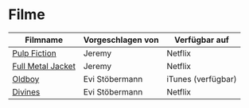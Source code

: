 # Filme


|Filmname                                                                   |Vorgeschlagen von       |Verfügbar auf       |
|---------------------------------------------------------------------------|------------------------|--------------------|
|[Pulp Fiction](https://www.imdb.com/title/tt0110912/)                      |Jeremy                  |Netflix             |
|[Full Metal Jacket](https://www.imdb.com/title/tt0093058/)                 |Jeremy                  |Netflix             |
|[Oldboy](https://www.imdb.com/title/tt0364569/)                            |Evi Stöbermann          |iTunes (verfügbar)  |
|[Divines](https://www.imdb.com/title/tt4730986/)                           |Evi Stöbermann          |Netflix             |

